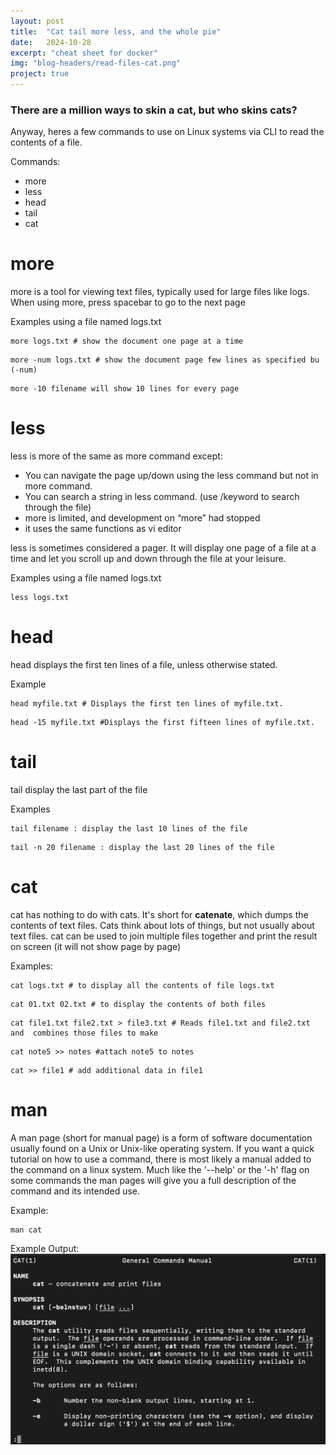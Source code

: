 ```yaml
---
layout: post
title:  "Cat tail more less, and the whole pie"
date:   2024-10-28
excerpt: "cheat sheet for docker"
img: "blog-headers/read-files-cat.png"
project: true
---
```


### **There are a million ways to skin a cat, but who skins cats?**

Anyway, heres a few commands to use on Linux systems via CLI to read the contents of a file.

Commands:
* more
* less
* head
* tail
* cat


# **more**
more is a tool for viewing text files, typically used for large files like logs. When using more, press spacebar to go to the next page

Examples using a file named logs.txt
```
more logs.txt # show the document one page at a time
```
```
more -num logs.txt # show the document page few lines as specified bu (-num)
```

```
more -10 filename will show 10 lines for every page
```

# **less**
less is more of the same as more command except:

* You can navigate the page up/down using the less command but not in more command.
* You can search a string in less command. (use /keyword to search through the file)
* more is limited, and development on “more” had stopped
* it uses the same functions as vi editor

less is sometimes considered a pager. It will display one page of a file at a time and let you scroll up and down through the file at your leisure.


Examples using a file named logs.txt
```
less logs.txt
```
# **head**
head displays the first ten lines of a file, unless otherwise stated.

Example
```
head myfile.txt # Displays the first ten lines of myfile.txt.
```
```
head -15 myfile.txt #Displays the first fifteen lines of myfile.txt.
```

# **tail**
tail display the last part of the file

Examples
```
tail filename : display the last 10 lines of the file
```
```
tail -n 20 filename : display the last 20 lines of the file
```

# **cat**
cat has nothing to do with cats. It's short for **catenate**, which dumps the contents of text files.  Cats think about lots of things, but not usually about text files. cat can be used to join multiple files together and print the result on screen (it will not show page by page)

Examples:
```
cat logs.txt # to display all the contents of file logs.txt
```
```
cat 01.txt 02.txt # to display the contents of both files
```
```
cat file1.txt file2.txt > file3.txt # Reads file1.txt and file2.txt and  combines those files to make
```
```
cat note5 >> notes #attach note5 to notes
```
```
cat >> file1 # add additional data in file1
```


# **man**
A man page (short for manual page) is a form of software documentation usually found on a Unix or Unix-like operating system.
If you want a quick tutorial on how to use a command, there is most likely a manual added to the command on a linux system.
Much like the '--help' or the '-h' flag on some commands the man pages will give you a full description of the command and
its intended use.

Example:
```
man cat
```

Example Output:
![man-pages](/assets/img/blog/man-cat-img.png)
